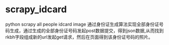 # scrapy_idcard
python scrapy all people idcard image
通过身份证生成算法实现全部身份证号码生成，通过生成的全部身份证号码发起post数据提交，得到json数据,从而找到rkbh字段组成新的url发起get请求，然后在页面得到该身份证号码的照片。
